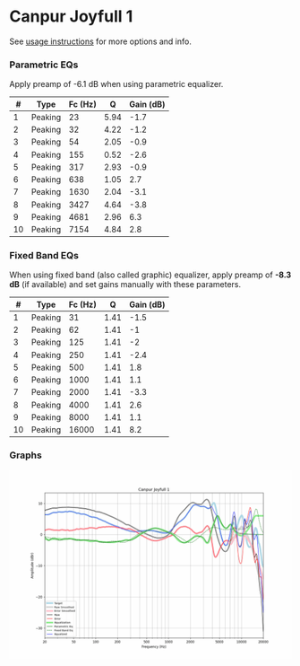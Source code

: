 # Canpur Joyfull 1
See [usage instructions](https://github.com/jaakkopasanen/AutoEq#usage) for more options and info.

### Parametric EQs
Apply preamp of -6.1 dB when using parametric equalizer.

|   # | Type    |   Fc (Hz) |    Q |   Gain (dB) |
|-----|---------|-----------|------|-------------|
|   1 | Peaking |        23 | 5.94 |        -1.7 |
|   2 | Peaking |        32 | 4.22 |        -1.2 |
|   3 | Peaking |        54 | 2.05 |        -0.9 |
|   4 | Peaking |       155 | 0.52 |        -2.6 |
|   5 | Peaking |       317 | 2.93 |        -0.9 |
|   6 | Peaking |       638 | 1.05 |         2.7 |
|   7 | Peaking |      1630 | 2.04 |        -3.1 |
|   8 | Peaking |      3427 | 4.64 |        -3.8 |
|   9 | Peaking |      4681 | 2.96 |         6.3 |
|  10 | Peaking |      7154 | 4.84 |         2.8 |

### Fixed Band EQs
When using fixed band (also called graphic) equalizer, apply preamp of **-8.3 dB** (if available) and set gains manually with these parameters.

|   # | Type    |   Fc (Hz) |    Q |   Gain (dB) |
|-----|---------|-----------|------|-------------|
|   1 | Peaking |        31 | 1.41 |        -1.5 |
|   2 | Peaking |        62 | 1.41 |        -1   |
|   3 | Peaking |       125 | 1.41 |        -2   |
|   4 | Peaking |       250 | 1.41 |        -2.4 |
|   5 | Peaking |       500 | 1.41 |         1.8 |
|   6 | Peaking |      1000 | 1.41 |         1.1 |
|   7 | Peaking |      2000 | 1.41 |        -3.3 |
|   8 | Peaking |      4000 | 1.41 |         2.6 |
|   9 | Peaking |      8000 | 1.41 |         1.1 |
|  10 | Peaking |     16000 | 1.41 |         8.2 |

### Graphs
![](./Canpur%20Joyfull%201.png)

